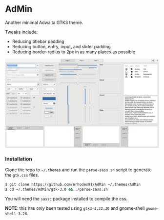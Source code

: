 # AdMin
Another minimal Adwaita GTK3 theme.

Tweaks include:
- Reducing titlebar padding
- Reducing button, entry, input, and slider padding
- Reducing border-radius to 2px in as many places as possible

![AdMin Widgets Image](img/AdMin-widgets.png "AdMin Widgets")


### Installation
Clone the repo to `~/.themes` and run the `parse-sass.sh` script to generate the
`gtk.css` files.

```sh
$ git clone https://github.com/nrhodes91/AdMin ~/.themes/AdMin
$ cd ~/.themes/AdMin/gtk-3.0 && ./parse-sass.sh
```

You will need the `sassc` package installed to compile the css.

**NOTE**: this has only been tested using `gtk3-3.22.30` and gnome-shell
`gnome-shell-3.28`.
